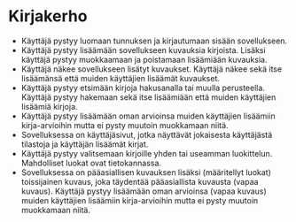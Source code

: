 # Kirjakerho

* Käyttäjä pystyy luomaan tunnuksen ja kirjautumaan sisään sovellukseen.
* Käyttäjä pystyy lisäämään sovellukseen kuvauksia kirjoista. Lisäksi käyttäjä pystyy muokkaamaan ja poistamaan lisäämiään kuvauksia.
* Käyttäjä näkee sovellukseen lisätyt kuvaukset. Käyttäjä näkee sekä itse lisäämänsä että muiden käyttäjien lisäämät kuvaukset.
* Käyttäjä pystyy etsimään kirjoja hakusanalla tai muulla perusteella. Käyttäjä pystyy hakemaan sekä itse lisäämiään että muiden käyttäjien lisäämiä kirjoja.
* Käyttäjä pystyy lisäämään oman arvioinsa muiden käyttäjien lisäämiin kirja-arvioihin mutta ei pysty muutoin muokkamaan niitä.
* Sovelluksessa on käyttäjäsivut, jotka näyttävät jokaisesta käyttäjästä tilastoja ja käyttäjän lisäämät kirjat.
* Käyttäjä pystyy valitsemaan kirjoille yhden tai useamman luokittelun. Mahdolliset luokat ovat tietokannassa.
* Sovelluksessa on pääasiallisen kuvauksen lisäksi (määritellyt luokat) toissijainen kuvaus, joka täydentää pääasiallista kuvausta (vapaa kuvaus). Käyttäjä pystyy lisäämään oman arvioinsa (vapaa kuvaus) muiden käyttäjien lisäämiin kirja-arvioihin mutta ei pysty muutoin muokkamaan niitä.

